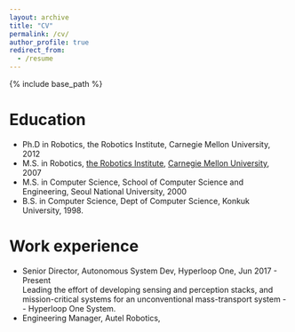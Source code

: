 ```yaml
---
layout: archive
title: "CV"
permalink: /cv/
author_profile: true
redirect_from:
  - /resume
---
```


{% include base_path %}

Education
======
* Ph.D in Robotics, the Robotics Institute, Carnegie Mellon University, 2012
* M.S. in Robotics, [the Robotics Institute](http://www.ri.cmu.edu), [Carnegie Mellon University](http://www.cmu.edu), 2007
* M.S. in Computer Science, School of Computer Science and Engineering, Seoul National University, 2000
* B.S. in Computer Science, Dept of Computer Science, Konkuk University, 1998.

Work experience
======
* Senior Director, Autonomous System Dev, Hyperloop One, Jun 2017 - Present<br/>
Leading the effort of developing sensing and perception stacks, and mission-critical systems for an unconventional mass-transport system -- Hyperloop One System.
* Engineering Manager, Autel Robotics,
  
